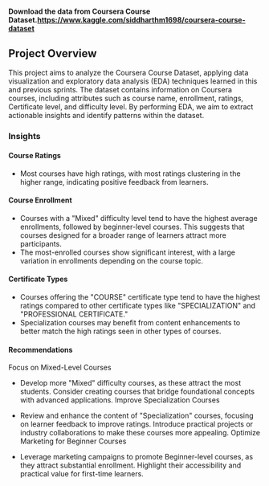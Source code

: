 #### Download the data from Coursera Course Dataset.https://www.kaggle.com/siddharthm1698/coursera-course-dataset
##  Project Overview 
This project aims to analyze the Coursera Course Dataset, applying data visualization and exploratory data analysis (EDA) techniques learned in this and previous sprints. The dataset contains information on Coursera courses, including attributes such as course name, enrollment, ratings, Certificate level, and difficulty level. By performing EDA, we aim to extract actionable insights and identify patterns within the dataset.
### Insights
#### Course Ratings
 - Most courses have high ratings, with most ratings clustering in the higher range, indicating positive feedback from learners.
#### Course Enrollment
- Courses with a "Mixed" difficulty level tend to have the highest average enrollments, followed by beginner-level courses. This suggests that courses designed for a broader range of learners attract more participants.
- The most-enrolled courses show significant interest, with a large variation in enrollments depending on the course topic.
#### Certificate Types
- Courses offering the "COURSE" certificate type tend to have the highest ratings compared to other certificate types like "SPECIALIZATION" and "PROFESSIONAL CERTIFICATE."
- Specialization courses may benefit from content enhancements to better match the high ratings seen in other types of courses.
#### Recommendations
Focus on Mixed-Level Courses

- Develop more "Mixed" difficulty courses, as these attract the most students. Consider creating courses that bridge foundational concepts with advanced applications.
Improve Specialization Courses

- Review and enhance the content of "Specialization" courses, focusing on learner feedback to improve ratings. Introduce practical projects or industry collaborations to make these courses more appealing.
Optimize Marketing for Beginner Courses

- Leverage marketing campaigns to promote Beginner-level courses, as they attract substantial enrollment. Highlight their accessibility and practical value for first-time learners.
